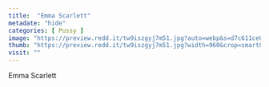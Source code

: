 ```yaml
---
title:  "Emma Scarlett"
metadate: "hide"
categories: [ Pussy ]
image: "https://preview.redd.it/tw9iszgyj7m51.jpg?auto=webp&s=d7c611ce0f473bb44369077477b605959ef02235"
thumb: "https://preview.redd.it/tw9iszgyj7m51.jpg?width=960&crop=smart&auto=webp&s=b233a6db539d948d50aad6336624788638703bdf"
visit: ""
---
```

Emma Scarlett
